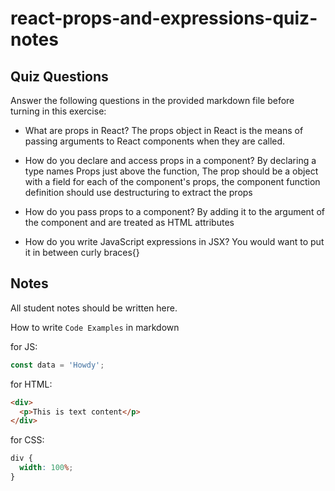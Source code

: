 # react-props-and-expressions-quiz-notes

## Quiz Questions

Answer the following questions in the provided markdown file before turning in this exercise:

- What are props in React? The props object in React is the means of passing arguments to React components when they are called.

- How do you declare and access props in a component? By declaring a type names Props just above the function, The prop should be a object with a field for each of the component's props, the component function definition should use destructuring to extract the props

- How do you pass props to a component? By adding it to the argument of the component and are treated as HTML attributes

- How do you write JavaScript expressions in JSX? You would want to put it in between curly braces{}

## Notes

All student notes should be written here.

How to write `Code Examples` in markdown

for JS:

```javascript
const data = 'Howdy';
```

for HTML:

```html
<div>
  <p>This is text content</p>
</div>
```

for CSS:

```css
div {
  width: 100%;
}
```
